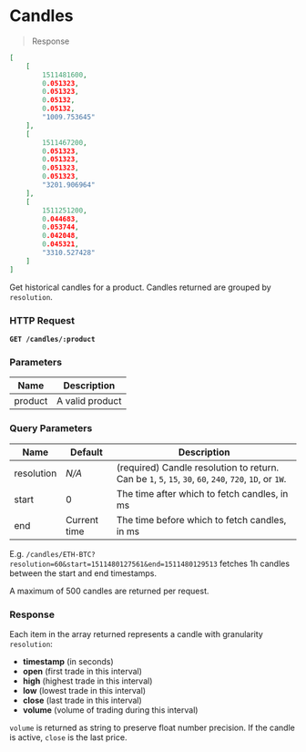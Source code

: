 # Candles

> Response

```json
[
	[
		1511481600,
		0.051323,
		0.051323,
		0.05132,
		0.05132,
		"1009.753645"
	],
	[
		1511467200,
		0.051323,
		0.051323,
		0.051323,
		0.051323,
		"3201.906964"
	],
	[
		1511251200,
		0.044683,
		0.053744,
		0.042048,
		0.045321,
		"3310.527428"
	]
]
```

Get historical candles for a product. Candles returned are grouped by `resolution`.

### HTTP Request

**`GET /candles/:product`**

### Parameters

Name | Description
---------- | -------
product | A valid product

### Query Parameters

Name | Default | Description
---------- | ---- | -------
resolution | *N/A* | (required) Candle resolution to return. Can be `1`, `5`, `15`, `30`, `60`, `240`, `720`, `1D`, or `1W`.
start | 0 | The time after which to fetch candles, in ms
end | Current time | The time before which to fetch candles, in ms

E.g. `/candles/ETH-BTC?resolution=60&start=1511480127561&end=1511480129513` fetches 1h candles between the start and end timestamps.

A maximum of 500 candles are returned per request.

### Response

Each item in the array returned represents a candle with granularity `resolution`:

* **timestamp** (in seconds)
* **open** (first trade in this interval)
* **high** (highest trade in this interval)
* **low** (lowest trade in this interval)
* **close** (last trade in this interval)
* **volume** (volume of trading during this interval)

`volume` is returned as string to preserve float number precision. If the candle is active, `close` is the last price.
